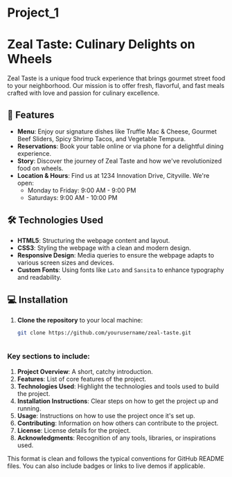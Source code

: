 # Project_1

# Zeal Taste: Culinary Delights on Wheels

Zeal Taste is a unique food truck experience that brings gourmet street food to your neighborhood. Our mission is to offer fresh, flavorful, and fast meals crafted with love and passion for culinary excellence.

## 🚀 Features

- **Menu**: Enjoy our signature dishes like Truffle Mac & Cheese, Gourmet Beef Sliders, Spicy Shrimp Tacos, and Vegetable Tempura.
- **Reservations**: Book your table online or via phone for a delightful dining experience.
- **Story**: Discover the journey of Zeal Taste and how we've revolutionized food on wheels.
- **Location & Hours**: Find us at 1234 Innovation Drive, Cityville. We're open:
  - Monday to Friday: 9:00 AM - 9:00 PM
  - Saturdays: 9:00 AM - 10:00 PM

## 🛠️ Technologies Used

- **HTML5**: Structuring the webpage content and layout.
- **CSS3**: Styling the webpage with a clean and modern design.
- **Responsive Design**: Media queries to ensure the webpage adapts to various screen sizes and devices.
- **Custom Fonts**: Using fonts like `Lato` and `Sansita` to enhance typography and readability.

## 💻 Installation

1. **Clone the repository** to your local machine:

   ```bash
   git clone https://github.com/yourusername/zeal-taste.git

   

### Key sections to include:
1. **Project Overview**: A short, catchy introduction.
2. **Features**: List of core features of the project.
3. **Technologies Used**: Highlight the technologies and tools used to build the project.
4. **Installation Instructions**: Clear steps on how to get the project up and running.
5. **Usage**: Instructions on how to use the project once it's set up.
6. **Contributing**: Information on how others can contribute to the project.
7. **License**: License details for the project.
8. **Acknowledgments**: Recognition of any tools, libraries, or inspirations used.

This format is clean and follows the typical conventions for GitHub README files. You can also include badges or links to live demos if applicable.
